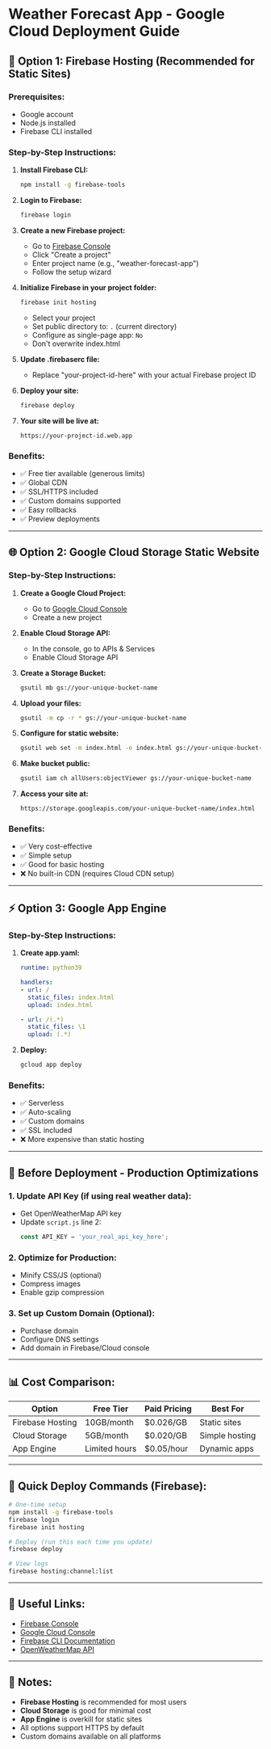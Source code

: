 # Weather Forecast App - Google Cloud Deployment Guide

## 🚀 Option 1: Firebase Hosting (Recommended for Static Sites)

### Prerequisites:
- Google account
- Node.js installed
- Firebase CLI installed

### Step-by-Step Instructions:

1. **Install Firebase CLI:**
   ```bash
   npm install -g firebase-tools
   ```

2. **Login to Firebase:**
   ```bash
   firebase login
   ```

3. **Create a new Firebase project:**
   - Go to [Firebase Console](https://console.firebase.google.com/)
   - Click "Create a project"
   - Enter project name (e.g., "weather-forecast-app")
   - Follow the setup wizard

4. **Initialize Firebase in your project folder:**
   ```bash
   firebase init hosting
   ```
   - Select your project
   - Set public directory to: `.` (current directory)
   - Configure as single-page app: `No`
   - Don't overwrite index.html

5. **Update .firebaserc file:**
   - Replace "your-project-id-here" with your actual Firebase project ID

6. **Deploy your site:**
   ```bash
   firebase deploy
   ```

7. **Your site will be live at:**
   ```
   https://your-project-id.web.app
   ```

### Benefits:
- ✅ Free tier available (generous limits)
- ✅ Global CDN
- ✅ SSL/HTTPS included
- ✅ Custom domains supported
- ✅ Easy rollbacks
- ✅ Preview deployments

---

## 🌐 Option 2: Google Cloud Storage Static Website

### Step-by-Step Instructions:

1. **Create a Google Cloud Project:**
   - Go to [Google Cloud Console](https://console.cloud.google.com/)
   - Create a new project

2. **Enable Cloud Storage API:**
   - In the console, go to APIs & Services
   - Enable Cloud Storage API

3. **Create a Storage Bucket:**
   ```bash
   gsutil mb gs://your-unique-bucket-name
   ```

4. **Upload your files:**
   ```bash
   gsutil -m cp -r * gs://your-unique-bucket-name
   ```

5. **Configure for static website:**
   ```bash
   gsutil web set -m index.html -e index.html gs://your-unique-bucket-name
   ```

6. **Make bucket public:**
   ```bash
   gsutil iam ch allUsers:objectViewer gs://your-unique-bucket-name
   ```

7. **Access your site at:**
   ```
   https://storage.googleapis.com/your-unique-bucket-name/index.html
   ```

### Benefits:
- ✅ Very cost-effective
- ✅ Simple setup
- ✅ Good for basic hosting
- ❌ No built-in CDN (requires Cloud CDN setup)

---

## ⚡ Option 3: Google App Engine

### Step-by-Step Instructions:

1. **Create app.yaml:**
   ```yaml
   runtime: python39
   
   handlers:
   - url: /
     static_files: index.html
     upload: index.html
   
   - url: /(.*)
     static_files: \1
     upload: (.*)
   ```

2. **Deploy:**
   ```bash
   gcloud app deploy
   ```

### Benefits:
- ✅ Serverless
- ✅ Auto-scaling
- ✅ Custom domains
- ✅ SSL included
- ❌ More expensive than static hosting

---

## 🔧 Before Deployment - Production Optimizations

### 1. Update API Key (if using real weather data):
- Get OpenWeatherMap API key
- Update `script.js` line 2:
  ```javascript
  const API_KEY = 'your_real_api_key_here';
  ```

### 2. Optimize for Production:
- Minify CSS/JS (optional)
- Compress images
- Enable gzip compression

### 3. Set up Custom Domain (Optional):
- Purchase domain
- Configure DNS settings
- Add domain in Firebase/Cloud console

---

## 📊 Cost Comparison:

| Option | Free Tier | Paid Pricing | Best For |
|--------|-----------|--------------|----------|
| Firebase Hosting | 10GB/month | $0.026/GB | Static sites |
| Cloud Storage | 5GB/month | $0.020/GB | Simple hosting |
| App Engine | Limited hours | $0.05/hour | Dynamic apps |

---

## 🚀 Quick Deploy Commands (Firebase):

```bash
# One-time setup
npm install -g firebase-tools
firebase login
firebase init hosting

# Deploy (run this each time you update)
firebase deploy

# View logs
firebase hosting:channel:list
```

---

## 🔗 Useful Links:

- [Firebase Console](https://console.firebase.google.com/)
- [Google Cloud Console](https://console.cloud.google.com/)
- [Firebase CLI Documentation](https://firebase.google.com/docs/cli)
- [OpenWeatherMap API](https://openweathermap.org/api)

---

## 📝 Notes:

- **Firebase Hosting** is recommended for most users
- **Cloud Storage** is good for minimal cost
- **App Engine** is overkill for static sites
- All options support HTTPS by default
- Custom domains available on all platforms 